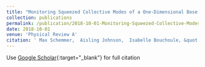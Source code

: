 ```yaml
---
title: "Monitoring Squeezed Collective Modes of a One-Dimensional Bose Gas after an Interaction Quench Using Density-Ripple Analysis"
collection: publications
permalink: /publication/2018-10-01-Monitoring-Squeezed-Collective-Modes-of-a-One-Dimensional-Bose-Gas-after-an-Interaction-Quench-Using-Density-Ripple-Analysis
date: 2018-10-01
venue: 'Physical Review A'
citation: ' Max Schemmer,  Aisling Johnson,  Isabelle Bouchoule, &quot;Monitoring Squeezed Collective Modes of a One-Dimensional Bose Gas after an Interaction Quench Using Density-Ripple Analysis.&quot; Physical Review A, 2018.'
---
```

Use [Google Scholar](https://scholar.google.com/scholar?q=Monitoring+Squeezed+Collective+Modes+of+a+One+Dimensional+Bose+Gas+after+an+Interaction+Quench+Using+Density+Ripple+Analysis){:target="_blank"} for full citation